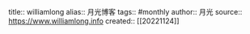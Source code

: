 title:: williamlong
alias:: 月光博客
tags:: #monthly
author:: 月光
source:: https://www.williamlong.info
created:: [[20221124]]
